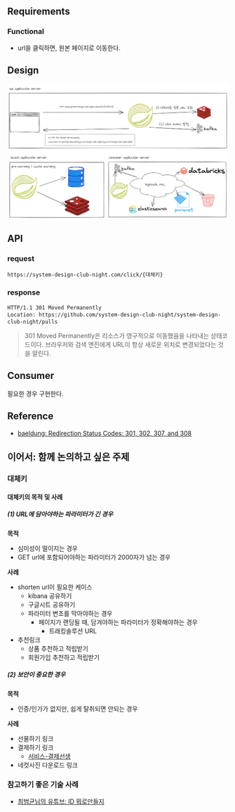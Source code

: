 ## Requirements
  ### Functional
  * url을 클릭하면, 원본 페이지로 이동한다.
  
## Design
<img src="tinyurl.png">

## API
### request
```
https://system-design-club-night.com/click/{대체키}
```

### response
```
HTTP/1.1 301 Moved Permanently
Location: https://github.com/system-design-club-night/system-design-club-night/pulls
```
> 301 Moved Permanently은 리소스가 영구적으로 이동했음을 나타내는 상태코드이다.  브라우저와 검색 엔진에게 URL이 항상 새로운 위치로 변경되었다는 것을 알린다.
  

## Consumer
필요한 경우 구현한다. 

## Reference
* [baeldung: Redirection Status Codes: 301, 302, 307, and 308](https://www.baeldung.com/cs/redirection-status-codes#301-redirection)
  
## 이어서: 함께 논의하고 싶은 주제 
### 대체키
#### 대체키의 목적 및 사례 
##### (1) URL에 담아야하는 파라미터가 긴 경우
**목적**
* 심미성이 떨이지는 경우 
* GET url에 포함되어야하는 파라미터가 2000자가 넘는 경우

**사례**
* shorten url이 필요한 케이스
    * kibana 공유하기 
    * 구글시트 공유하기
   * 파라미터 변조를 막아야하는 경우
      * 페이지가 랜딩될 때, 담겨야하는 파라미터가 정확해야하는 경우  
        * 트래킹솔루션 URL
* 추천링크        
  * 상품 추천하고 적립받기 
  * 회원가입 추천하고 적립받기 
   
##### (2) 보안이 중요한 경우
**목적**
* 인증/인가가 없지만, 쉽게 탈취되면 안되는 경우 

**사례**
* 선물하기 링크
* 결제하기 링크
  * [서비스-결제선생](https://payssam.kr/use)
* 네컷사진 다운로드 링크

### 참고하기 좋은 기술 사례
* [최범균님의 유튜브: ID 뭐로만들지](https://youtu.be/gKbGIA7njQo?si=s1hzVFhnK7M4FcRy)

